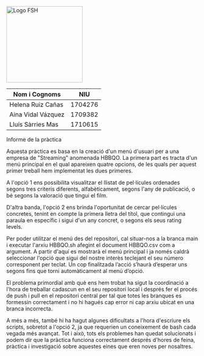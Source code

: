 <img src="https://res.cloudinary.com/dkfxnnve5/image/upload/v1700935923/Captura_de_pantalla_2023-11-25_182102_lkkaxs.png" alt="Logo FSH" width="200"/>


|   Nom i Cognoms    |    NIU    |
|--------------------|-----------|
| Helena Ruiz Cañas  |  1704276  |                       
| Aina Vidal Vázquez |  1709382  |
| Lluís Sàrries Mas  | 1710615   | 

Informe de la pràctica

Aquesta pràctica es basa en la creació d'un menú d'usuari per a una empresa de "Streaming" anomenada HBBQO. La primera part es tracta d'un menú principal en el qual apareixen quatre opcions, de les quals per aquest primer treball hem implementat les dues primeres.

A l'opció 1 ens possibilita visualitzar el llistat de pel·lícules ordenades segons tres criteris diferents, alfabèticament, segons l'any de publicació, o bé segons la valoració que tingui el film.

D'altra banda, l'opció 2 ens brinda l'oportunitat de cercar pel·lícules concretes, tenint en compte la primera lletra del títol, que contingui una paraula en específic i sigui d'un any concret, o segons els seus rating levels.

Per poder utilitzar el menú des del repositori, cal situar-nos a la branca main i executar l'arxiu HBBQO.sh afegint el document HBBQO.csv com a argument. A partir d'aquí es mostrarà el menú principal i ja només caldrà seleccionar l'opció que sigui del nostre interès teclejant el seu número corresponent per teclat. Un cop finalitzada l’acció s’haurà d’esperar uns segons fins que torni automàticament al menú d’opció.

El problema primordial amb què ens hem trobat ha sigut la coordinació a l'hora de treballar cadascun en el seu repositori local i després fer el procés de push i pull en el repositori central per tal que totes les branques es formessin correctament i no hi hagués cap error ni cap arxiu ubicat en una branca incorrecta.

A més a més, també hi ha hagut algunes dificultats a l'hora d'escriure els scripts, sobretot a l'opció 2, ja que requerien un coneixement de bash cada vegada més avançat. Tot i això, tots els problemes han quedat solucionats i podem dir que la pràctica funciona correctament després d'hores de feina, pràctica i investigació sobre aquestes eines que eren noves per nosaltres.

